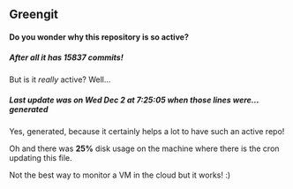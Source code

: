 ## Greengit

#### Do you wonder why this repository is so active?

##### After all it has 15837 commits!

But is it *really* active? Well...

##### Last update was on Wed Dec 2 at 7:25:05 when those lines were... generated

Yes, generated, because it certainly helps a lot to have such an active repo!

Oh and there was **25%** disk usage on the machine
where there is the cron updating this file.

Not the best way to monitor a VM in the cloud but it works! :)
